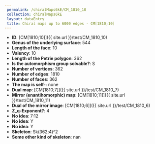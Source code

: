 ```yaml
--- 
 permalink: /chiralMaps6kE/CM_1810_10 
 collection: chiralMaps6kE
 layout: dataEntry
 title: Chiral maps up to 6000 edges - CM[1810;10]
---
```


- **ID**: [CM[1810;10]]({{ site.url }}/test/CM_1810_10)
- **Genus of the underlying surface**: 544
- **Length of the face**: 10
- **Valency**: 10
- **Length of the Petrie polygon**: 362
- **Is the automorphism group solvable?**: S
- **Number of vertices**: 362
- **Number of edges**: 1810
- **Number of faces**: 362
- **The map is self-**: none
- **Dual map**: [CM[1810;7]]({{ site.url }}/test/CM_1810_7)
- **Mirror (enantihomorphic) map**: [CM[1810;11]]({{ site.url }}/test/CM_1810_11)
- **Dual of the mirror image**: [CM[1810;6]]({{ site.url }}/test/CM_1810_6)
- **Z_q-Exponent?**: 4
- **No idea**:  7:12
- **No idea**: Y
- **No idea**: Y
- **Skeleton**: Sk(362;4)^2
- **Some other kind of skeleton**: nan
